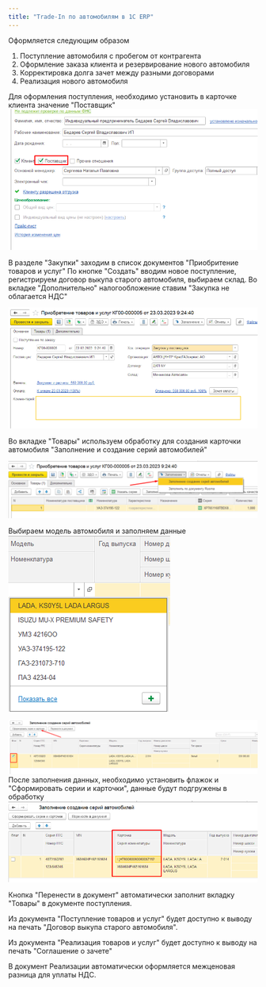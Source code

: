 ```yaml
---
title: "Trade-In по автомобилям в 1С ERP"
---
```


Оформляется следующим образом

1.  Поступление автомобиля с пробегом от контрагента
2.  Оформление заказа клиента и резервирование нового автомобиля
3.  Корректировка долга зачет между разными договорами
4. Реализация нового автомобиля

Для оформления поступления, необходимо установить в карточке клиента значение "Поставщик"
![](ERP/_attach/Pasted%20image%2020230328121849.png)

В разделе "Закупки" заходим в список документов "Приобритение товаров и услуг"
По кнопке "Создать" вводим новое поступление, регистрируем договор выкупа старого автомобиля, выбираем склад. Во вкладке "Дополнительно" налогообложение ставим "Закупка не облагается НДС"

![](ERP/_attach/Pasted%20image%2020230328122020.png)

Во вкладке "Товары" используем обработку для создания карточки автомобиля "Заполнение и создание серий автомобилей"

![](ERP/_attach/Pasted%20image%2020230328122316.png)

Выбираем модель автомобиля и заполняем данные
![](ERP/_attach/Pasted%20image%2020230328122601.png)

![](ERP/_attach/Pasted%20image%2020230328122928.png)
После заполнения данных, необходимо установить флажок и "Сформировать серии и карточки", данные будут подгружены в обработку
![](ERP/_attach/Pasted%20image%2020230328123158.png)

Кнопка "Перенести в документ" автоматически заполнит вкладку "Товары" в документе поступления. 

Из документа "Поступление товаров и услуг" будет доступно к выводу на печать "Договор выкупа старого автомобиля".

Из документа "Реализация товаров и услуг" будет доступно к выводу на печать "Соглашение о зачете"

В документ Реализации автоматически оформляется межценовая разница для уплаты НДС.